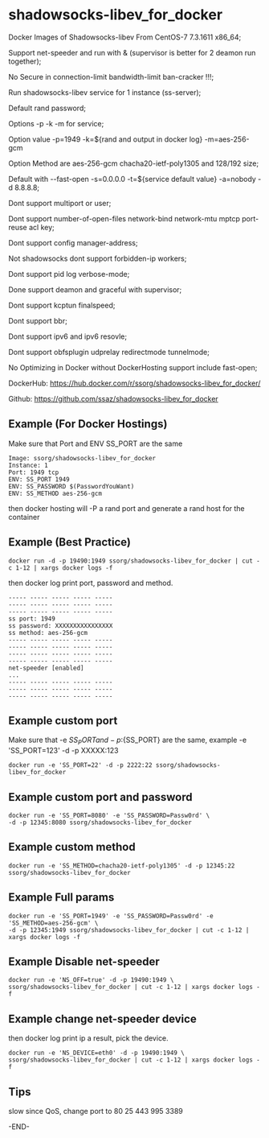 shadowsocks-libev_for_docker
==========

Docker Images of Shadowsocks-libev From CentOS-7 7.3.1611 x86_64;

Support net-speeder and run with & (supervisor is better for 2 deamon run together);

No Secure in connection-limit bandwidth-limit ban-cracker !!!;

Run shadowsocks-libev service for 1 instance (ss-server);

Default rand password;

Options -p -k -m for service;

Option value -p=1949 -k=${rand and output in docker log} -m=aes-256-gcm

Option Method are aes-256-gcm chacha20-ietf-poly1305 and 128/192 size;

Default with --fast-open -s=0.0.0.0 -t=${service default value} -a=nobody -d 8.8.8.8;

Dont support multiport or user;

Dont support number-of-open-files network-bind network-mtu mptcp port-reuse acl key;

Dont support config manager-address;

Not shadowsocks dont support forbidden-ip workers;

Dont support pid log verbose-mode;

Done support deamon and graceful with supervisor;

Dont support kcptun finalspeed;

Dont support bbr;

Dont support ipv6 and ipv6 resovle;

Dont support obfsplugin udprelay redirectmode tunnelmode;

No Optimizing in Docker without DockerHosting support include fast-open;

DockerHub: https://hub.docker.com/r/ssorg/shadowsocks-libev_for_docker/

Github: https://github.com/ssaz/shadowsocks-libev_for_docker

## Example (For Docker Hostings)

Make sure that Port and ENV SS_PORT are the same

```
Image: ssorg/shadowsocks-libev_for_docker
Instance: 1
Port: 1949 tcp
ENV: SS_PORT 1949
ENV: SS_PASSWORD $(PasswordYouWant)
ENV: SS_METHOD aes-256-gcm
```

then docker hosting will -P a rand port and generate a rand host for the container

## Example (Best Practice)

```
docker run -d -p 19490:1949 ssorg/shadowsocks-libev_for_docker | cut -c 1-12 | xargs docker logs -f
```

then docker log print port, password and method.
```
----- ----- ----- ----- -----
----- ----- ----- ----- -----
----- ----- ----- ----- -----
ss port: 1949
ss password: XXXXXXXXXXXXXXXX
ss method: aes-256-gcm
----- ----- ----- ----- -----
----- ----- ----- ----- -----
----- ----- ----- ----- -----
----- ----- ----- ----- -----
net-speeder [enabled]
...
----- ----- ----- ----- -----
----- ----- ----- ----- -----
----- ----- ----- ----- -----
```

## Example custom port

Make sure that -e ${SS_PORT} and -p :${SS_PORT} are the same, 
example -e 'SS_PORT=123' -d -p XXXXX:123

```
docker run -e 'SS_PORT=22' -d -p 2222:22 ssorg/shadowsocks-libev_for_docker
```

## Example custom port and password

```
docker run -e 'SS_PORT=8080' -e 'SS_PASSWORD=Passw0rd' \
-d -p 12345:8080 ssorg/shadowsocks-libev_for_docker
```

## Example custom method

```
docker run -e 'SS_METHOD=chacha20-ietf-poly1305' -d -p 12345:22 ssorg/shadowsocks-libev_for_docker
```

## Example Full params

```
docker run -e 'SS_PORT=1949' -e 'SS_PASSWORD=Passw0rd' -e 'SS_METHOD=aes-256-gcm' \
-d -p 12345:1949 ssorg/shadowsocks-libev_for_docker | cut -c 1-12 | xargs docker logs -f
```

## Example Disable net-speeder

```
docker run -e 'NS_OFF=true' -d -p 19490:1949 \
ssorg/shadowsocks-libev_for_docker | cut -c 1-12 | xargs docker logs -f
```

## Example change net-speeder device

then docker log print ip a result, pick the device.

```
docker run -e 'NS_DEVICE=eth0' -d -p 19490:1949 \
ssorg/shadowsocks-libev_for_docker | cut -c 1-12 | xargs docker logs -f
```

## Tips

slow since QoS, change port to 80 25 443 995 3389

-END-
